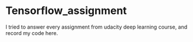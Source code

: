 # Tensorflow_assignment
I tried to answer every assignment from udacity deep learning course, and record my code here.
